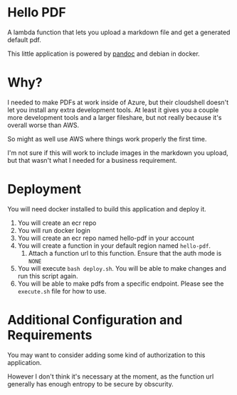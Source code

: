 # Hello PDF

A lambda function that lets you upload a markdown file and get a generated default pdf. 


This little application is powered by [pandoc][1] and debian in docker.

[1]: https://pandoc.org/

# Why?

I needed to make PDFs at work inside of Azure, but their cloudshell doesn't let you install any extra development tools.
At least it gives you a couple more development tools and a larger fileshare, but not really because it's overall worse than AWS.

So might as well use AWS where things work properly the first time.

I'm not sure if this will work to include images in the markdown you upload, but that wasn't what I needed for a business requirement.


# Deployment

You will need docker installed to build this application and deploy it.

1. You will create an ecr repo
2. You will run docker login
3. You will create an ecr repo named hello-pdf in your account
4. You will create a function in your default region named `hello-pdf`.
    1. Attach a function url to this function. Ensure that the auth mode is `NONE`
4. You will execute `bash deploy.sh`. You will be able to make changes and run this script again.
5. You will be able to make pdfs from a specific endpoint. Please see the `execute.sh` file for how to use.


# Additional Configuration and Requirements

You may want to consider adding some kind of authorization to this application.

However I don't think it's necessary at the moment, as the function url generally has enough entropy to be secure by obscurity.
